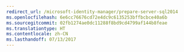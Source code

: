 ```yaml
---
redirect_url: /microsoft-identity-manager/prepare-server-sql2014
ms.openlocfilehash: 6e6cc76676cd72e4dc9c6135253bffbcbce40a6b
ms.sourcegitcommit: 02fb1274ae0dc11288f8bd9cd4799af144b8feae
ms.translationtype: HT
ms.contentlocale: zh-CN
ms.lasthandoff: 07/13/2017
---
```

